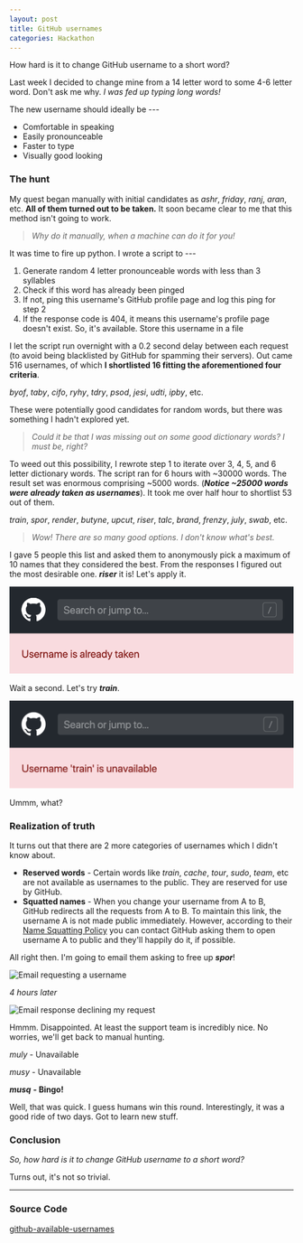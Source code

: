 ```yaml
---
layout: post
title: GitHub usernames
categories: Hackathon
---
```


How hard is it to change GitHub username to a short word?

Last week I decided to change mine from a 14 letter word to some 4-6
letter word. Don't ask me why. *I was fed up typing long words!*

The new username should ideally be ---

- Comfortable in speaking
- Easily pronounceable
- Faster to type
- Visually good looking

### The hunt

My quest began manually with initial candidates as *ashr*, *friday*,
*ranj*, *aran*, etc. **All of them turned out to be taken.** It soon
became clear to me that this method isn't going to work.

> *Why do it manually, when a machine can do it for you!*

It was time to fire up python. I wrote a script to ---

1. Generate random 4 letter pronounceable words with less than 3
syllables
1. Check if this word has already been pinged
1. If not, ping this username's GitHub profile page and log this ping
for step 2
1. If the response code is 404, it means this username's profile page
doesn't exist. So, it's available. Store this username in a file

I let the script run overnight with a 0.2 second delay between each
request (to avoid being blacklisted by GitHub for spamming their
servers). Out came 516 usernames, of which **I shortlisted 16 fitting
the aforementioned four criteria**.

*byof*, *taby*, *cifo*, *ryhy*, *tdry*, *psod*, *jesi*, *udti*,
*ipby*, etc.

These were potentially good candidates for random words, but there
was something I hadn't explored yet.

> *Could it be that I was missing out on some good dictionary words? I
> must be, right?*

To weed out this possibility, I rewrote step 1 to iterate over
3, 4, 5, and 6 letter dictionary words. The script ran for 6 hours
with ~30000 words. The result set was enormous comprising ~5000 words.
(***Notice ~25000 words were already taken as usernames***). It took
me over half hour to shortlist 53 out of them.

*train*, *spor*, *render*, *butyne*, *upcut*, *riser*, *talc*,
*brand*, *frenzy*, *july*, *swab*, etc.

> *Wow! There are so many good options. I don't know what's best.*

I gave 5 people this list and asked them to anonymously pick a maximum
of 10 names that they considered the best. From the responses I figured
out the most desirable one. ***riser*** it is! Let's apply it.

![Username is already taken](/assets/img/github-usernames-taken.png)

Wait a second. Let's try ***train***.

![Username is unavailable](/assets/img/github-usernames-unavailable.png)

Ummm, what?

### Realization of truth

It turns out that there are 2 more categories of usernames which
I didn't know about.

- **Reserved words** - Certain words like *train*, *cache*, *tour*,
*sudo*, *team*, etc are not available as usernames to the public. They
are reserved for use by GitHub.
- **Squatted names** - When you change your username from A to B, GitHub
redirects all the requests from A to B. To maintain this link, the
username A is not made public immediately. However, according to their
[Name Squatting
Policy](https://help.github.com/en/articles/name-squatting-policy) you
can contact GitHub asking them to open username A to public and they'll
happily do it, if possible.

All right then. I'm going to email them asking to free up ***spor***!

![Email requesting a
username](/assets/img/github-usernames-email-ashish.png)

*4 hours later*

![Email response declining my
request](/assets/img/github-usernames-email-laurie.png)

Hmmm. Disappointed. At least the support team is incredibly nice.
No worries, we'll get back to manual hunting.

*muly* - Unavailable

*musy* - Unavailable

***musq*** **- Bingo!**

Well, that was quick. I guess humans win this round. Interestingly,
it was a good ride of two days. Got to learn new stuff.

### Conclusion

*So, how hard is it to change GitHub username to a short word?*

Turns out, it's not so trivial.

---

### Source Code

[github-available-usernames](https://github.com/musq/github-available-usernames)
